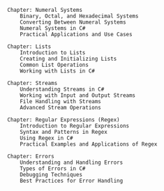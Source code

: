     Chapter: Numeral Systems
        Binary, Octal, and Hexadecimal Systems
        Converting Between Numeral Systems
        Numeral Systems in C#
        Practical Applications and Use Cases

    Chapter: Lists
        Introduction to Lists
        Creating and Initializing Lists
        Common List Operations
        Working with Lists in C#

    Chapter: Streams
        Understanding Streams in C#
        Working with Input and Output Streams
        File Handling with Streams
        Advanced Stream Operations

    Chapter: Regular Expressions (Regex)
        Introduction to Regular Expressions
        Syntax and Patterns in Regex
        Using Regex in C#
        Practical Examples and Applications of Regex

    Chapter: Errors
        Understanding and Handling Errors
        Types of Errors in C#
        Debugging Techniques
        Best Practices for Error Handling
